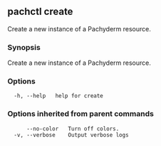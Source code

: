## pachctl create

Create a new instance of a Pachyderm resource.

### Synopsis

Create a new instance of a Pachyderm resource.

### Options

```
  -h, --help   help for create
```

### Options inherited from parent commands

```
      --no-color   Turn off colors.
  -v, --verbose    Output verbose logs
```

